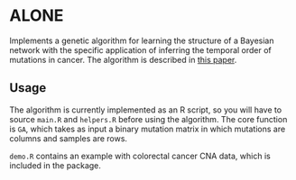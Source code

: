 # ALONE
Implements a genetic algorithm for learning the structure of a Bayesian network with the specific application
of inferring the temporal order of mutations in cancer. The algorithm is described in 
[this paper](https://www.biorxiv.org/content/10.1101/2020.04.13.040022v2.article-metrics).

## Usage
The algorithm is currently implemented as an R script, so you will have to source `main.R` and `helpers.R` before using the algorithm. The core function is `GA`, 
which takes as input a binary mutation matrix in which mutations are columns and samples are rows.

`demo.R` contains an example with colorectal cancer CNA data, which is included in the package. 
